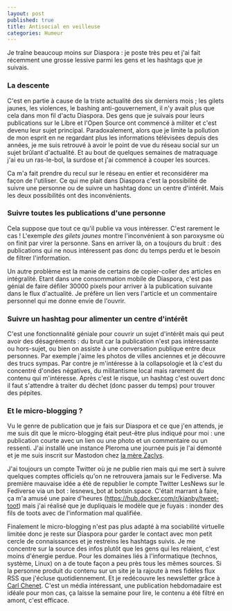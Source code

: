 ```yaml
---
layout: post
published: true
title: Antisocial en veilleuse
categories: Humeur
---
```

Je traîne beaucoup moins sur Diaspora : je poste très peu et j'ai fait récemment une grosse lessive parmi les gens et les hashtags que je suivais.<!-- more -->

### La descente

C'est en partie à cause de la triste actualité des six derniers mois ; les gilets jaunes, les violences, le bashing anti-gouvernement, il n'y avait plus que cela dans mon fil d'actu Diaspora. Des gens que je suivais pour leurs publications sur le Libre et l'Open Source ont commencé à militer et c'est devenu leur sujet principal. Paradoxalement, alors que je limite la pollution de mon esprit en ne regardant plus les informations télévisées depuis des années, je me suis retrouvé à avoir le point de vue du réseau social sur un sujet brûlant d'actualité. Et au bout de quelques semaines de matraquage j'ai eu un ras-le-bol, la surdose et j'ai commencé à couper les sources.

Ca m'a fait prendre du recul sur le réseau en entier et reconsidérer ma façon de l'utiliser. Ce qui me plait dans Diaspora c'est la possibilité de suivre une personne ou de suivre un hashtag donc un centre d'intérêt. Mais les deux possibilités ont des inconvénients.

### Suivre toutes les publications d'une personne

Cela suppose que tout ce qu'il publie va vous intéresser. C'est rarement le cas ! L'exemple *des gilets jaunes* montre l'inconvénient à son paroxysme où on finit par virer la personne. Sans en arriver là, on a toujours du bruit : des publications qui ne nous intéressent pas donc du temps perdu et le besoin de filtrer l'information.

Un autre problème est la manie de certains de copier-coller des articles en intégralité. Etant dans une consommation mobile de Diaspora, c'est pas génial de faire défiler 30000 pixels pour arriver à la publication suivante dans le flux d'actualité. Je préfère un lien vers l'article et un commentaire personnel qui me donne envie de l'ouvrir.

### Suivre un hashtag pour alimenter un centre d'intérêt

C'est une fonctionnalité géniale pour couvrir un sujet d'intérêt mais qui peut avoir des désagréments : du bruit car la publication n'est pas intéressante ou hors-sujet, ou bien on assiste à une conversation publique entre deux personnes. Par exemple j'aime les photos de villes anciennes et je découvre des trucs sympas. Par contre je m'intéresse à la collapsologie et là c'est du concentré d'ondes négatives, du militantisme local mais rarement du contenu qui m'intéresse. Après c'est le risque, un hashtag c'est ouvert donc il faut s'attendre à traiter du déchet (donc passer du temps) pour trouver des pépites.

### Et le micro-blogging ?

Vu le genre de publication que je fais sur Diaspora et ce que j'en attends, je me suis dit que le micro-blogging était peut-être plus indiqué pour moi : une publication courte avec un lien ou une photo et un commentaire ou un ressenti. J'ai installé une instance Pleroma une journée puis je l'ai démonté et je me suis inscrit sur Mastodon chez [la mère Zaclys](https://mastodon.zaclys.com).

J'ai toujours un compte Twitter où je ne publie rien mais qui me sert à suivre quelques comptes officiels qu'on ne retrouvera jamais sur le Fediverse. Ma première mauvaise idée a été de republier le compte Twitter LesNews sur le Fediverse via un bot : lesnews_bot at botsin.space. C'était marrant à faire, ça m'a amusé une paire d'heures (https://hub.docker.com/r/kianby/tweet-toot) mais j'ai réalisé que je dupliquais le modèle que je fuyais : inonder des fils de toots avec de l'information mal qualifiée.

Finalement le micro-blogging n'est pas plus adapté à ma sociabilité virtuelle limitée donc je reste sur Diaspora pour garder le contact avec mon petit cercle de connaissances et je restreins les hashtags suivis. Je me concentre sur la source des infos plutôt que les gens qui les relaient, c'est moins d'énergie perdue. Pour les domaines liés à l'informatique (technos, système, Linux) on a de toute façon a peu près tous les mêmes sources. Si la personne produit du contenu sur un site je la rajoute à mes fidèles flux RSS que j'écluse quotidiennement. Et je redécouvre les newsletter grâce à [Carl Chenet](https://carlchenet.com/votre-veille-technologique-pendant-les-vacances/). C'est un média intéressant, une publication hebdomadaire est idéale pour mon cas, ça laisse la semaine pour lire, le contenu a été filtré en amont, c'est efficace. 



